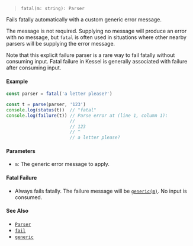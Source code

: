 <!--
 Copyright (c) 2020 Thomas J. Otterson
 
 This software is released under the MIT License.
 https://opensource.org/licenses/MIT
-->

> `fatal(m: string): Parser`

Fails fatally automatically with a custom generic error message.

The message is not required. Supplying no message will produce an error with no message, but `fatal` is often used in situations where other nearby parsers will be supplying the error message.

Note that this explicit failure parser is a rare way to fail fatally without consuming input. Fatal failure in Kessel is generally associated with failure after consuming input.

#### Example

```javascript
const parser = fatal('a letter please?')

const t = parse(parser, '123')
console.log(status(t))  // "fatal"
console.log(failure(t)) // Parse error at (line 1, column 1):
                        //
                        // 123
                        // ^
                        // a letter please?
```

#### Parameters

* `m`: The generic error message to apply.

#### Fatal Failure

* Always fails fatally. The failure message will be [`generic(m)`](../tools/generic.md). No input is consumed.

#### See Also

* [`Parser`](../types/parser.md)
* [`fail`](fail.md)
* [`generic`](../tools/generic.md)